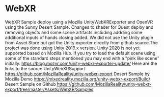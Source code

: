 # WebXR
WebXR Sample deploy using a Mozilla UnityWebXRExporter and OpenVR using the Sunny Desert Sample. Changes to shader for Quest deploy and removing objects and some scene artifacts including addding some additional inputs of hands closing added. We did not use the Unity plugin from Asset Store but got the Unity exporter directly from github source.The project was done using Unity 2019.x version. Unity 2020 is not yet supported based on Mozilla Hub. if you try to load the default scene using some of the standard steps mentioned you may end with a "pink like scene" initially.
https://blog.mozvr.com/unity-webxr-exporter-update/
Here are the links to the source
UnityWebXRSupport
https://github.com/MozillaReality/unity-webxr-export
Desert Sample by Mozilla Demo
https://mixedreality.mozilla.org/unity-webxr-export/Build/
Desert Sample on Github
https://github.com/MozillaReality/unity-webxr-export/tree/master/Assets/WebXR/Samples
